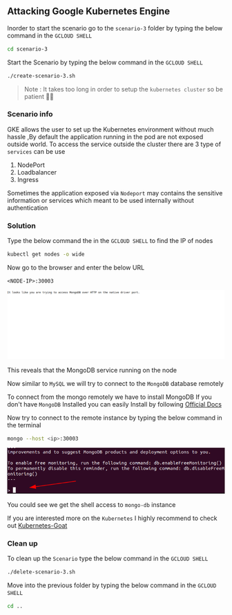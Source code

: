 ## Attacking Google Kubernetes Engine 

Inorder to start the scenario go to the `scenario-3` folder by typing the below command in the `GCLOUD SHELL`

``` bash
cd scenario-3
```

Start the Scenario by typing the below command in the `GCLOUD SHELL`

``` bash
./create-scenario-3.sh
```


> Note : It takes too long in order to setup the `kubernetes cluster` so be patient 🧘‍♂️

### Scenario info

GKE allows the user to set up the Kubernetes environment without much hassle ,By default the application running in the pod are not exposed outside world. To access the service outside the cluster there are 3 type of `services` can be use

1. NodePort
2. Loadbalancer
3. Ingress

Sometimes the application exposed via `Nodeport` may contains the sensitive information or services which meant to be used internally without authentication 

### Solution

Type the below command  the in the `GCLOUD SHELL` to find the IP of nodes


``` bash
kubectl get nodes -o wide
```

Now go to the browser and enter the below URL

```
<NODE-IP>:30003
```

![scenario-3a](images/scenario-3a.png)


This reveals that the MongoDB service running on the node 


Now similar to `MySQL` we will try to connect to the `MongoDB` database remotely

To connect from the mongo remotely we have to install MongoDB If you don't have `MongoDB` Installed you can easily Install by following [Official Docs](https://docs.mongodb.com/manual/installation/) 

Now try to connect to the remote instance by typing the below command in the terminal

``` bash
mongo --host <ip>:30003
```

![scenario-3b](images/scenario-3b.png)

You could see we get the shell access to `mongo-db` instance

If you are interested more on the `Kubernetes` I highly recommend to check out [Kubernetes-Goat](https://madhuakula.com/kubernetes-goat)


### Clean up

To clean up the `Scenario` type the below command in the `GCLOUD SHELL`

``` bash
./delete-scenario-3.sh 
```

Move into the previous folder by typing the below command in the `GCLOUD SHELL`

``` bash
cd ..
```

